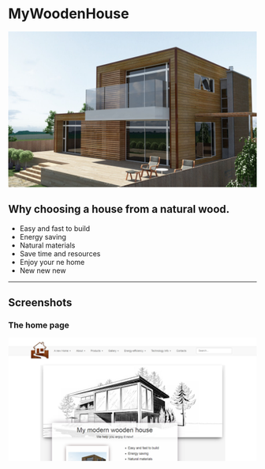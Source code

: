 # MyWoodenHouse

![Cover photo](./Ideas/Images/modern-wooden-house-small.jpg) 

## Why choosing a house from a natural wood.

- Easy and fast to build
- Energy saving
- Natural materials
- Save time and resources
- Enjoy your ne home
- New new new

----------

## Screenshots

### The home page

![Cover photo](./Documentation/Images/home.PNG) 

